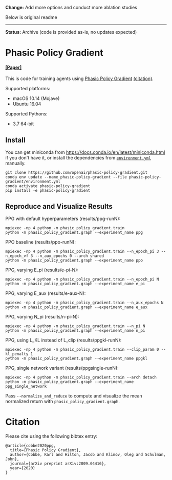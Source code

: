 **Change:** Add more options and conduct more ablation studies


Below is original readme

---------


**Status:** Archive (code is provided as-is, no updates expected)

# Phasic Policy Gradient

#### [[Paper]](https://arxiv.org/abs/2009.04416)

This is code for training agents using [Phasic Policy Gradient](https://arxiv.org/abs/2009.04416) [(citation)](#citation).

Supported platforms:

- macOS 10.14 (Mojave)
- Ubuntu 16.04

Supported Pythons:

- 3.7 64-bit

## Install

You can get miniconda from https://docs.conda.io/en/latest/miniconda.html if you don't have it, or install the dependencies from [`environment.yml`](environment.yml) manually.

```
git clone https://github.com/openai/phasic-policy-gradient.git
conda env update --name phasic-policy-gradient --file phasic-policy-gradient/environment.yml
conda activate phasic-policy-gradient
pip install -e phasic-policy-gradient
```

## Reproduce and Visualize Results

PPG with default hyperparameters (results/ppg-runN):

```
mpiexec -np 4 python -m phasic_policy_gradient.train
python -m phasic_policy_gradient.graph --experiment_name ppg
```

PPO baseline (results/ppo-runN):

```
mpiexec -np 4 python -m phasic_policy_gradient.train --n_epoch_pi 3 --n_epoch_vf 3 --n_aux_epochs 0 --arch shared
python -m phasic_policy_gradient.graph --experiment_name ppo
```

PPG, varying E_pi (results/e-pi-N):

```
mpiexec -np 4 python -m phasic_policy_gradient.train --n_epoch_pi N
python -m phasic_policy_gradient.graph --experiment_name e_pi
```

PPG, varying E_aux (results/e-aux-N):

```
mpiexec -np 4 python -m phasic_policy_gradient.train --n_aux_epochs N
python -m phasic_policy_gradient.graph --experiment_name e_aux
```

PPG, varying N_pi (results/n-pi-N):

```
mpiexec -np 4 python -m phasic_policy_gradient.train --n_pi N
python -m phasic_policy_gradient.graph --experiment_name n_pi
```

PPG, using L_KL instead of L_clip (results/ppgkl-runN):

```
mpiexec -np 4 python -m phasic_policy_gradient.train --clip_param 0 --kl_penalty 1
python -m phasic_policy_gradient.graph --experiment_name ppgkl
```

PPG, single network variant (results/ppgsingle-runN):

```
mpiexec -np 4 python -m phasic_policy_gradient.train --arch detach
python -m phasic_policy_gradient.graph --experiment_name ppg_single_network
```

Pass `--normalize_and_reduce` to compute and visualize the mean normalized return with `phasic_policy_gradient.graph`.

# Citation

Please cite using the following bibtex entry:

```
@article{cobbe2020ppg,
  title={Phasic Policy Gradient},
  author={Cobbe, Karl and Hilton, Jacob and Klimov, Oleg and Schulman, John},
  journal={arXiv preprint arXiv:2009.04416},
  year={2020}
}
```

